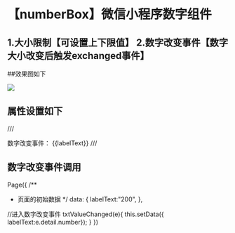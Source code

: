 # 【numberBox】微信小程序数字组件
## 1.大小限制【可设置上下限值】 2.数字改变事件【数字大小改变后触发exchanged事件】
##效果图如下

![](github.com/puti520/numberBox/blob/master/Test/wxnumberbox1.gif)

## 属性设置如下

///
<!--pages/Test/Test.wxml-->
<view>
  <view>
    <numberBox bindtxtValueChanged="txtValueChanged"  number="200" maximum="1000" minimum="-100" remark="最小值:-100 最大值1000 （可以为空）" ></numberBox>
    <label>数字改变事件：</label>
    <label>{{labelText}}</label>
  </view>
</view>
///

## 数字改变事件调用


Page({
  /**
   * 页面的初始数据
   */
  data: {
    labelText:"200",
  },

  //进入数字改变事件
  txtValueChanged(e){
    this.setData({ labelText:e.detail.number});
  }
})

